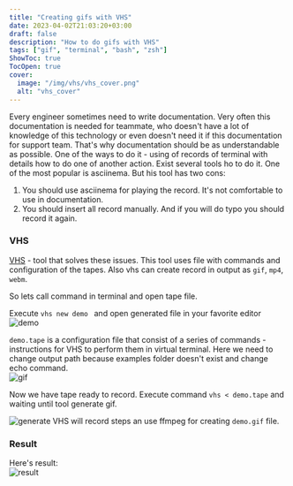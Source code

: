 ```yaml
---
title: "Creating gifs with VHS"
date: 2023-04-02T21:03:20+03:00
draft: false
description: "How to do gifs with VHS"
tags: ["gif", "terminal", "bash", "zsh"]
ShowToc: true
TocOpen: true
cover:
  image: "/img/vhs/vhs_cover.png"
  alt: "vhs_cover"
---
```

Every engineer sometimes need to write documentation. Very often this documentation is needed for teammate, 
who doesn't have a lot of knowledge of this technology or even doesn't need it if this documentation for support team.
That's why documentation should be as understandable as possible.
One of the ways to do it - using of records of terminal with details how to do one of another action.
Exist several tools ho to do it. One of the most popular is asciinema. 
But his tool has two cons:

 1. You should use asciinema for playing the record. It's not comfortable to use in documentation.
 2. You should insert all record manually. And if you will do typo you should record it again.

 ### VHS
[VHS](https://github.com/charmbracelet/vhs) - tool that solves these issues. This tool uses file with commands and configuration of the tapes. 
Also vhs can create record in output as `gif`, `mp4`, `webm`.  

So lets call command in terminal and open tape file.

Execute  `vhs new demo ` and open generated file in your favorite editor  
![demo](/img/vhs/demo.gif)

`demo.tape` is a configuration file that consist of a series of commands - instructions for VHS to perform them in virtual terminal.
Here we need to change output path because examples folder doesn't exist and change echo command.  
![gif](/img/vhs/gif.gif)

Now we have tape ready to record. Execute command `vhs < demo.tape` and waiting until tool generate gif.   

![generate](/img/vhs/generate.gif)
VHS will record steps an use ffmpeg for creating `demo.gif` file.

### Result
Here's result:  
![result](/img/vhs/demo_1.gif)



